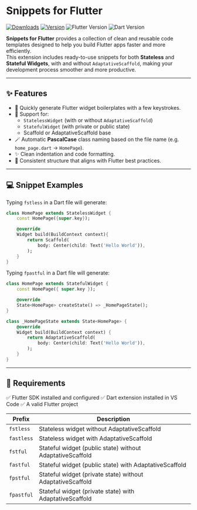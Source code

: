 # Snippets for Flutter

[![Downloads](https://img.shields.io/visual-studio-marketplace/d/WillianGoncalves.snippets-for-flutter?color=blue&label=Downloads)](https://marketplace.visualstudio.com/items?itemName=WillianGoncalves.snippets-for-flutter)
[![Version](https://img.shields.io/visual-studio-marketplace/v/WillianGoncalves.snippets-for-flutter?color=brightgreen&label=Extension%20Version)](https://marketplace.visualstudio.com/items?itemName=WillianGoncalves.snippets-for-flutter)
![Flutter Version](https://img.shields.io/badge/Flutter-%E2%89%A53.24-blue)
![Dart Version](https://img.shields.io/badge/Dart-%E2%89%A53.5-blue)

**Snippets for Flutter** provides a collection of clean and reusable code templates designed to help you build Flutter apps faster and more efficiently.  
This extension includes ready-to-use snippets for both **Stateless** and **Stateful Widgets**, with and without `AdaptativeScaffold`, making your development process smoother and more productive.

---

## ✨ Features

- 🚀 Quickly generate Flutter widget boilerplates with a few keystrokes.  
- 🧱 Support for:
  - `StatelessWidget` (with or without `AdaptativeScaffold`)
  - `StatefulWidget` (with private or public state)
  - Scaffold or AdaptativeScaffold base
- 🪄 Automatic **PascalCase** class naming based on the file name (e.g. `home_page.dart` → `HomePage`).
- ✨ Clean indentation and code formatting.
- 🧭 Consistent structure that aligns with Flutter best practices.

---

## 💻 Snippet Examples

Typing `fstless` in a Dart file will generate:

```dart
class HomePage extends StatelessWidget {
	const HomePage({super.key});

	@override
	Widget build(BuildContext context){
		return Scaffold(
			body: Center(child: Text('Hello World')),
		);
	}
}
```

Typing `fpastful` in a Dart file will generate:

```dart
class HomePage extends StatefulWidget {
	const HomePage({ super.key });

	@override
	State<HomePage> createState() => _HomePageState();
}

class _HomePageState extends State<HomePage> {
	@override
	Widget build(BuildContext context) {
		return AdaptativeScaffold(
			body: Center(child: Text('Hello World')),
		);
	}
}
```
---
## 🧩 Requirements

✅ Flutter SDK installed and configured
✅ Dart extension installed in VS Code
✅ A valid Flutter project

| Prefix     | Description                                                |
| ---------- | ---------------------------------------------------------- |
| `fstless`  | Stateless widget without AdaptativeScaffold                |
| `fastless` | Stateless widget with AdaptativeScaffold                   |
| `fstful`   | Stateful widget (public state) without AdaptativeScaffold  |
| `fastful`  | Stateful widget (public state) with AdaptativeScaffold     |
| `fpstful`  | Stateful widget (private state) without AdaptativeScaffold |
| `fpastful` | Stateful widget (private state) with AdaptativeScaffold    |
